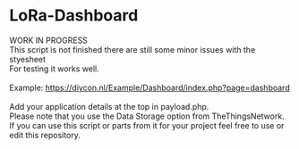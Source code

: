 # LoRa-Dashboard
WORK IN PROGRESS<br />
This script is not finished there are still some minor issues with the styesheet<br />
For testing it works well.<br /><br />
Example: https://diycon.nl/Example/Dashboard/index.php?page=dashboard
<br /><br />
Add your application details at the top in payload.php.<br />
Please note that you use the Data Storage option from TheThingsNetwork.<br />
If you can use this script or parts from it for your project feel free to use or edit this repository.<br />
